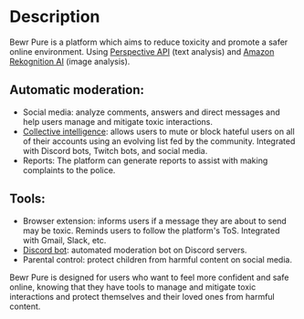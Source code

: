 # Description
Bewr Pure is a platform which aims to reduce toxicity and promote a safer online environment. Using [Perspective API](https://perspectiveapi.com/) (text analysis) and [Amazon Rekognition AI](https://docs.aws.amazon.com/rekognition/latest/dg/moderation.html#moderation-api) (image analysis).

## Automatic moderation:
* Social media: analyze comments, answers and direct messages and help users manage and mitigate toxic interactions.
* [Collective intelligence](https://placedelapaix.fr/): allows users to mute or block hateful users on all of their accounts using an evolving list fed by the community. Integrated with Discord bots, Twitch bots, and social media.
* Reports: The platform can generate reports to assist with making complaints to the police.

## Tools:
* Browser extension: informs users if a message they are about to send may be toxic. Reminds users to follow the platform's ToS. Integrated with Gmail, Slack, etc. 
* [Discord bot](https://github.com/google/making_with_ml/tree/master/discord_moderator): automated moderation bot on Discord servers.
* Parental control: protect children from harmful content on social media.

Bewr Pure is designed for users who want to feel more confident and safe online, knowing that they have tools to manage and mitigate toxic interactions and protect themselves and their loved ones from harmful content.
